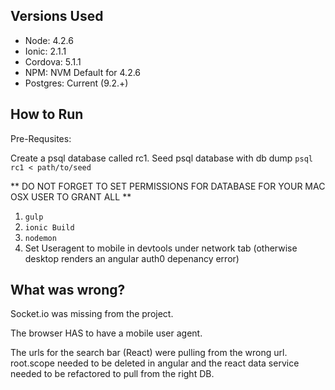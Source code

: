 ## Versions Used

- Node: 4.2.6
- Ionic: 2.1.1
- Cordova: 5.1.1
- NPM: NVM Default for 4.2.6
- Postgres: Current (9.2.+)

## How to Run 

Pre-Requsites: 

Create a psql database called rc1. 
Seed psql database with db dump `psql rc1 < path/to/seed`

** DO NOT FORGET TO SET PERMISSIONS FOR DATABASE FOR YOUR MAC OSX USER TO GRANT ALL **

1) `gulp`
2) `ionic Build`
3) `nodemon`
4) Set Useragent to mobile in devtools under network tab (otherwise desktop renders an angular auth0 depenancy error)

## What was wrong? 

Socket.io was missing from the project. 

The browser HAS to have a mobile user agent. 

The urls for the search bar (React) were pulling from the wrong url. root.scope needed to be deleted in angular and the react data service needed to be refactored to pull from the right DB.


